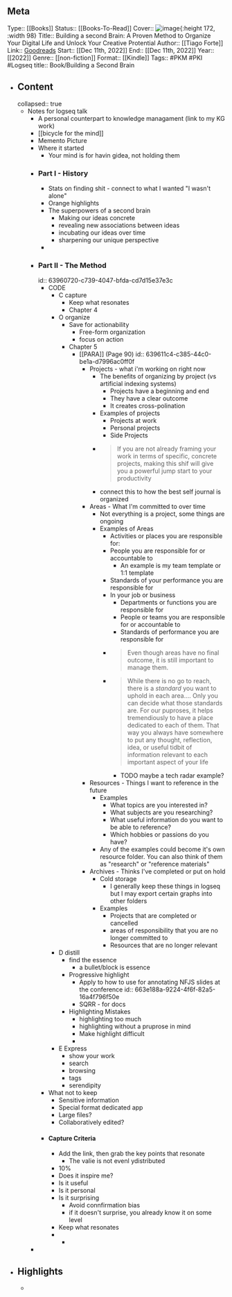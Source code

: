 ## Meta
Type:: [[Books]]
Status:: [[Books-To-Read]]
Cover:: ![image](https://i.gr-assets.com/images/S/compressed.photo.goodreads.com/books/1652891488l/59616977.jpg){:height 172, :width 98}
Title:: Building a second Brain: A Proven Method to Organize Your Digital Life and Unlock Your Creative Protential
Author:: [[Tiago Forte]]
Link:: [Goodreads](https://www.goodreads.com/book/show/59616977-building-a-second-brain)
Start:: [[Dec 11th, 2022]]
End:: [[Dec 11th, 2022]]
Year:: [[2022]]
Genre:: [[non-fiction]]
Format:: [[Kindle]]
Tags:: #PKM #PKI #Logseq
title:: Book/Building a Second Brain
- ## Content
  collapsed:: true
	- Notes for logseq talk
		- A personal counterpart to knowledge managament (link to my KG work)
		- [[bicycle for the mind]]
		- Memento Picture
		- Where it started
			- Your mind is for havin gidea, not holding them
		- ### Part I - History
			- Stats on finding shit - connect to what I wanted "I wasn't alone"
			- Orange highlights
			- The superpowers of a second brain
				- Making our ideas concrete
				- revealing new associations between ideas
				- incubating our ideas over time
				- sharpening our unique perspective
			-
		- ### Part II - The Method
		  id:: 63960720-c739-4047-bfda-cd7d15e37e3c
			- CODE
				- C capture
					- Keep what resonates
					- Chapter 4
				- O organize
					- Save for actionability
						- Free-form organization
						- focus on action
					- Chapter 5
						- [[PARA]] (Page 90)
						  id:: 639611c4-c385-44c0-be1a-d7996ac0ff0f
							- Projects - what i'm working on right now
								- The benefits of organizing by project (vs artificial indexing systems)
									- Projects have a beginning and end
									- They have a clear outcome
									- It creates cross-polination
								- Examples of projects
									- Projects at work
									- Personal projects
									- Side Projects
								- > If you are not already framing your work in terms of specific, concrete projects, making this shif will give you a powerful jump start to your productivity
								- connect this to how the best self journal is organized
							- Areas - What I'm committed to over time
								- Not everything is a project, some things are ongoing
								- Examples of Areas
									- Activities or places you are responsible for:
									- People you are responsible for or accountable to
										- An example is my team template or 1:1 template
									- Standards of your performance you are responsible for
									- In your job or business
										- Departments or functions you are responsible for
										- People or teams you are responsible for or accountable to
										- Standards of performance you are responsible for
									- >Even though areas have no final outcome, it is still important to manage them.
									- >While there is no go to reach, there is a *standard* you want to uphold in each area.... Only you can decide what those standards are. For our puproses, it helps tremendiously to have a place dedicated to each of them. That way you always have somewhere to put any thought, reflection, idea, or useful tidbit of information relevant to each important aspect of your life
										- TODO maybe a tech radar example?
							- Resources - Things I want to reference in the future
								- Examples
									- What topics are you interested in?
									- What subjects are you researching?
									- What useful information do you want to be able to reference?
									- Which hobbies or passions do you have?
								- Any of the examples could become it's own resource folder. You can also think of them as "research" or "reference materials"
							- Archives - Thinks I've completed or put on hold
								- Cold storage
									- I generally keep these things in logseq but I may export certain graphs into other folders
								- Examples
									- Projects that are completed or cancelled
									- areas of responsibility that you are no longer committed to
									- Resources that are no longer relevant
				- D distill
					- find the essence
						- a bullet/block is essence
					- Progressive highlight
						- Apply to how to use for annotating NFJS slides at the conference
						  id:: 663e188a-9224-4f6f-82a5-16a4f796f50e
						- SQRR - for docs
					- Highlighting Mistakes
						- highlighting too much
						- highlighting without a pruprose in mind
						- Make highlight difficult
						-
				- E Express
					- show your work
					- search
					- browsing
					- tags
					- serendipity
			- What not to keep
				- Sensitive information
				- Special format dedicated app
				- Large files?
				- Collaboratively edited?
			- #### Capture Criteria
				- Add the link, then grab the key points that resonate
					- The valie is not evenl ydistributed
				- 10%
				- Does it inspire me?
				- Is it useful
				- Is it personal
				- Is it surprising
					- Avoid connfirmation bias
					- if it doesn't surprise, you already know it on some level
				- Keep what resonates
				-
					-
		-
- ## Highlights
	-